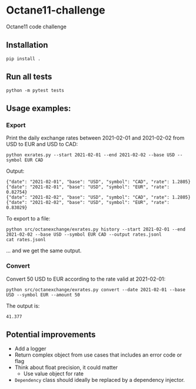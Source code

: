 # Octane11-challenge

Octane11 code challenge

## Installation

`pip install .`

## Run all tests

`python -m pytest tests`

## Usage examples:

### Export

Print the daily exchange rates between 2021-02-01 and 2021-02-02 from USD to EUR and USD to CAD:

`python exrates.py --start 2021-02-01 --end 2021-02-02 --base USD --symbol EUR CAD`

Output:

```
{"date": "2021-02-01", "base": "USD", "symbol": "CAD", "rate": 1.2805}
{"date": "2021-02-01", "base": "USD", "symbol": "EUR", "rate": 0.82754}
{"date": "2021-02-02", "base": "USD", "symbol": "CAD", "rate": 1.2805}
{"date": "2021-02-02", "base": "USD", "symbol": "EUR", "rate": 0.83029}
```

To export to a file:

```
python src/octanexchange/exrates.py history --start 2021-02-01 --end 2021-02-02 --base USD --symbol EUR CAD --output rates.jsonl
cat rates.jsonl
```

... and we get the same output.

### Convert

Convert 50 USD to EUR according to the rate valid at 2021-02-01:

`python src/octanexchange/exrates.py convert --date 2021-02-01 --base USD --symbol EUR --amount 50`

The output is:

`41.377`


## Potential improvements

- Add a logger
- Return complex object from use cases that includes an error code or flag
- Think about float precision, it could matter
    - Use value object for rate
- `Dependency` class should ideally be replaced by a dependency injector.
